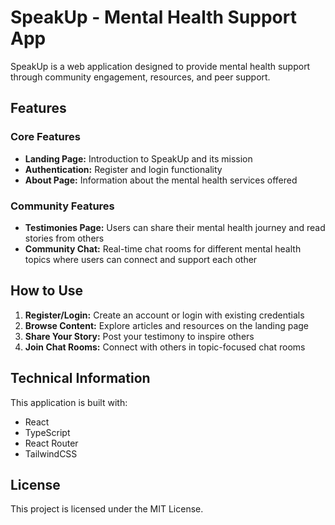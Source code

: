 # SpeakUp - Mental Health Support App

SpeakUp is a web application designed to provide mental health support through community engagement, resources, and peer support.

## Features

### Core Features
- **Landing Page:** Introduction to SpeakUp and its mission
- **Authentication:** Register and login functionality
- **About Page:** Information about the mental health services offered

### Community Features
- **Testimonies Page:** Users can share their mental health journey and read stories from others
- **Community Chat:** Real-time chat rooms for different mental health topics where users can connect and support each other

## How to Use

1. **Register/Login:** Create an account or login with existing credentials
2. **Browse Content:** Explore articles and resources on the landing page
3. **Share Your Story:** Post your testimony to inspire others
4. **Join Chat Rooms:** Connect with others in topic-focused chat rooms

## Technical Information

This application is built with:
- React
- TypeScript
- React Router
- TailwindCSS



## License

This project is licensed under the MIT License.